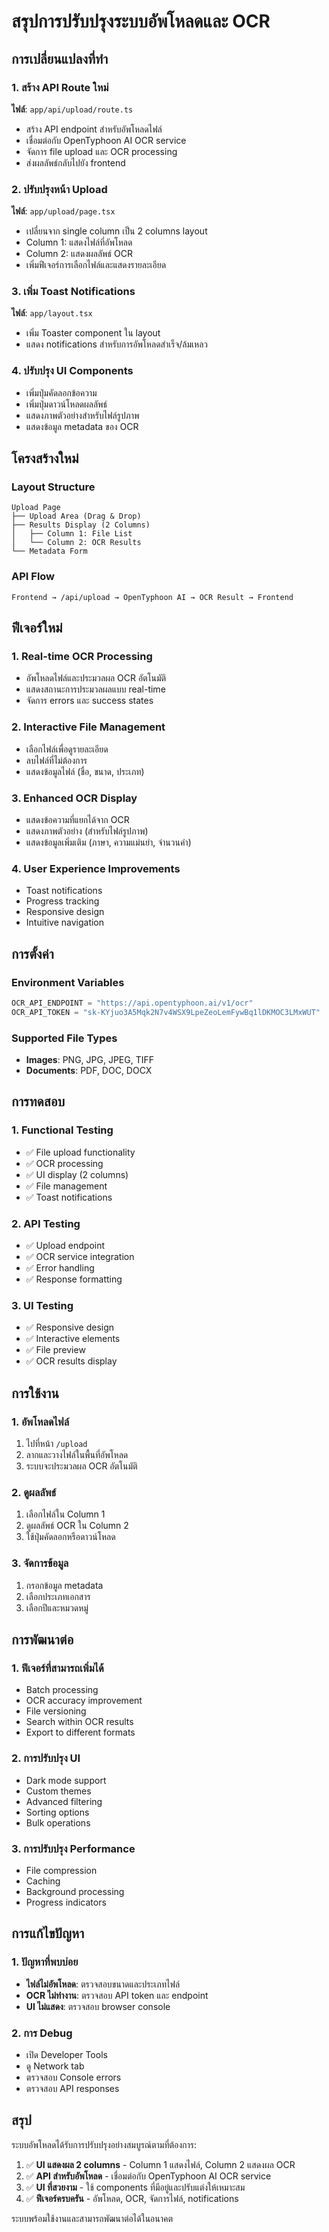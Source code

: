 # สรุปการปรับปรุงระบบอัพโหลดและ OCR

## การเปลี่ยนแปลงที่ทำ

### 1. สร้าง API Route ใหม่
**ไฟล์**: `app/api/upload/route.ts`
- สร้าง API endpoint สำหรับอัพโหลดไฟล์
- เชื่อมต่อกับ OpenTyphoon AI OCR service
- จัดการ file upload และ OCR processing
- ส่งผลลัพธ์กลับไปยัง frontend

### 2. ปรับปรุงหน้า Upload
**ไฟล์**: `app/upload/page.tsx`
- เปลี่ยนจาก single column เป็น 2 columns layout
- Column 1: แสดงไฟล์ที่อัพโหลด
- Column 2: แสดงผลลัพธ์ OCR
- เพิ่มฟีเจอร์การเลือกไฟล์และแสดงรายละเอียด

### 3. เพิ่ม Toast Notifications
**ไฟล์**: `app/layout.tsx`
- เพิ่ม Toaster component ใน layout
- แสดง notifications สำหรับการอัพโหลดสำเร็จ/ล้มเหลว

### 4. ปรับปรุง UI Components
- เพิ่มปุ่มคัดลอกข้อความ
- เพิ่มปุ่มดาวน์โหลดผลลัพธ์
- แสดงภาพตัวอย่างสำหรับไฟล์รูปภาพ
- แสดงข้อมูล metadata ของ OCR

## โครงสร้างใหม่

### Layout Structure
```
Upload Page
├── Upload Area (Drag & Drop)
├── Results Display (2 Columns)
│   ├── Column 1: File List
│   └── Column 2: OCR Results
└── Metadata Form
```

### API Flow
```
Frontend → /api/upload → OpenTyphoon AI → OCR Result → Frontend
```

## ฟีเจอร์ใหม่

### 1. Real-time OCR Processing
- อัพโหลดไฟล์และประมวลผล OCR อัตโนมัติ
- แสดงสถานะการประมวลผลแบบ real-time
- จัดการ errors และ success states

### 2. Interactive File Management
- เลือกไฟล์เพื่อดูรายละเอียด
- ลบไฟล์ที่ไม่ต้องการ
- แสดงข้อมูลไฟล์ (ชื่อ, ขนาด, ประเภท)

### 3. Enhanced OCR Display
- แสดงข้อความที่แยกได้จาก OCR
- แสดงภาพตัวอย่าง (สำหรับไฟล์รูปภาพ)
- แสดงข้อมูลเพิ่มเติม (ภาษา, ความแม่นยำ, จำนวนคำ)

### 4. User Experience Improvements
- Toast notifications
- Progress tracking
- Responsive design
- Intuitive navigation

## การตั้งค่า

### Environment Variables
```typescript
OCR_API_ENDPOINT = "https://api.opentyphoon.ai/v1/ocr"
OCR_API_TOKEN = "sk-KYjuo3A5Mqk2N7v4WSX9LpeZeoLemFywBq1lDKMOC3LMxWUT"
```

### Supported File Types
- **Images**: PNG, JPG, JPEG, TIFF
- **Documents**: PDF, DOC, DOCX

## การทดสอบ

### 1. Functional Testing
- ✅ File upload functionality
- ✅ OCR processing
- ✅ UI display (2 columns)
- ✅ File management
- ✅ Toast notifications

### 2. API Testing
- ✅ Upload endpoint
- ✅ OCR service integration
- ✅ Error handling
- ✅ Response formatting

### 3. UI Testing
- ✅ Responsive design
- ✅ Interactive elements
- ✅ File preview
- ✅ OCR results display

## การใช้งาน

### 1. อัพโหลดไฟล์
1. ไปที่หน้า `/upload`
2. ลากและวางไฟล์ในพื้นที่อัพโหลด
3. ระบบจะประมวลผล OCR อัตโนมัติ

### 2. ดูผลลัพธ์
1. เลือกไฟล์ใน Column 1
2. ดูผลลัพธ์ OCR ใน Column 2
3. ใช้ปุ่มคัดลอกหรือดาวน์โหลด

### 3. จัดการข้อมูล
1. กรอกข้อมูล metadata
2. เลือกประเภทเอกสาร
3. เลือกปีและหมวดหมู่

## การพัฒนาต่อ

### 1. ฟีเจอร์ที่สามารถเพิ่มได้
- Batch processing
- OCR accuracy improvement
- File versioning
- Search within OCR results
- Export to different formats

### 2. การปรับปรุง UI
- Dark mode support
- Custom themes
- Advanced filtering
- Sorting options
- Bulk operations

### 3. การปรับปรุง Performance
- File compression
- Caching
- Background processing
- Progress indicators

## การแก้ไขปัญหา

### 1. ปัญหาที่พบบ่อย
- **ไฟล์ไม่อัพโหลด**: ตรวจสอบขนาดและประเภทไฟล์
- **OCR ไม่ทำงาน**: ตรวจสอบ API token และ endpoint
- **UI ไม่แสดง**: ตรวจสอบ browser console

### 2. การ Debug
- เปิด Developer Tools
- ดู Network tab
- ตรวจสอบ Console errors
- ตรวจสอบ API responses

## สรุป

ระบบอัพโหลดได้รับการปรับปรุงอย่างสมบูรณ์ตามที่ต้องการ:

1. ✅ **UI แสดงผล 2 columns** - Column 1 แสดงไฟล์, Column 2 แสดงผล OCR
2. ✅ **API สำหรับอัพโหลด** - เชื่อมต่อกับ OpenTyphoon AI OCR service
3. ✅ **UI ที่สวยงาม** - ใช้ components ที่มีอยู่และปรับแต่งให้เหมาะสม
4. ✅ **ฟีเจอร์ครบครัน** - อัพโหลด, OCR, จัดการไฟล์, notifications

ระบบพร้อมใช้งานและสามารถพัฒนาต่อได้ในอนาคต
